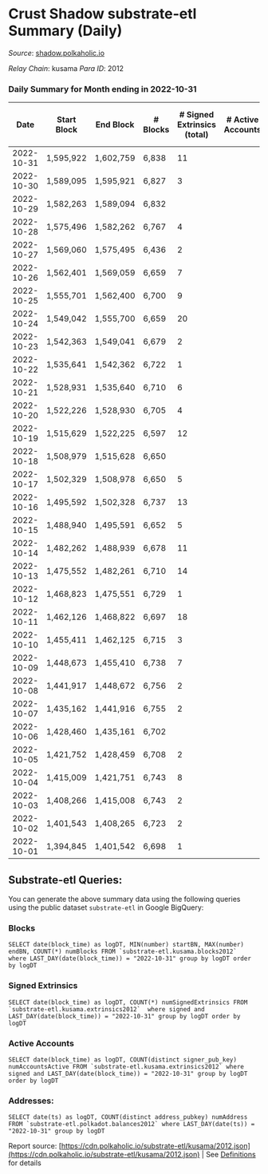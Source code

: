 # Crust Shadow substrate-etl Summary (Daily)

_Source_: [shadow.polkaholic.io](https://shadow.polkaholic.io)

*Relay Chain*: kusama
*Para ID*: 2012



### Daily Summary for Month ending in 2022-10-31


| Date | Start Block | End Block | # Blocks | # Signed Extrinsics (total) | # Active Accounts | # Passive | # New | # Addresses with Balances | # Events | # Transfers | # XCM Transfers In | # XCM Transfers Out |
| ---- | ----------- | --------- | -------- | --------------------------- | ----------------- | --------- | ----- | ------------------------- | -------- | ----------- | ------------------ | ------------------- |
| 2022-10-31 | 1,595,922 | 1,602,759 | 6,838  | 11 |  |  |  | 1,503 | 13,766 | 2 ($351.14) | 1 ($303.29) |   |
| 2022-10-30 | 1,589,095 | 1,595,921 | 6,827  | 3 |  |  |  | 1,501 | 13,679 | 3 ($202.64) |   |   |
| 2022-10-29 | 1,582,263 | 1,589,094 | 6,832  |  |  |  |  |  | 13,666 |   |   |   |
| 2022-10-28 | 1,575,496 | 1,582,262 | 6,767  | 4 |  |  |  | 1,500 | 13,559 |   |   |   |
| 2022-10-27 | 1,569,060 | 1,575,495 | 6,436  | 2 |  |  |  |  | 12,894 | 2 ($63.86) | 1 ($4.74) |   |
| 2022-10-26 | 1,562,401 | 1,569,059 | 6,659  | 7 |  |  |  |  | 13,384 | 1 ($0.47) |   |   |
| 2022-10-25 | 1,555,701 | 1,562,400 | 6,700  | 9 |  |  |  |  | 13,457 | 2 ($22.19) | 1 ($0.93) |   |
| 2022-10-24 | 1,549,042 | 1,555,700 | 6,659  | 20 |  |  |  |  | 13,477 | 8 ($52,130.66) | 4 ($35.16) | 2 ($4.87) |
| 2022-10-23 | 1,542,363 | 1,549,041 | 6,679  | 2 |  |  |  |  | 13,380 | 2 ($188.67) | 1 ($6.72) |   |
| 2022-10-22 | 1,535,641 | 1,542,362 | 6,722  | 1 |  |  |  | 1,494 | 13,454 | 1 ($8.86) |   |   |
| 2022-10-21 | 1,528,931 | 1,535,640 | 6,710  | 6 |  |  |  |  | 13,464 | 6 ($1,156.50) |   | 3 ($572.40) |
| 2022-10-20 | 1,522,226 | 1,528,930 | 6,705  | 4 |  |  |  |  | 13,444 | 4 ($238.38) | 1 ($12.13) | 1 ($107.07) |
| 2022-10-19 | 1,515,629 | 1,522,225 | 6,597  | 12 |  |  |  |  | 13,287 | 11 ($115,867.30) |   | 1 ($0.06) |
| 2022-10-18 | 1,508,979 | 1,515,628 | 6,650  |  |  |  |  | 1,493 | 13,307 |   |   |   |
| 2022-10-17 | 1,502,329 | 1,508,978 | 6,650  | 5 |  |  |  | 1,493 | 13,339 | 5 ($592.34) | 1 ($9.28) | 2 ($296.17) |
| 2022-10-16 | 1,495,592 | 1,502,328 | 6,737  | 13 |  |  |  |  | 13,569 | 13 ($4,206.46) | 1 ($208.26) | 4 ($413.11) |
| 2022-10-15 | 1,488,940 | 1,495,591 | 6,652  | 5 |  |  |  |  | 13,350 | 5 ($467.86) | 2 ($342.52) | 1 ($3.15) |
| 2022-10-14 | 1,482,262 | 1,488,939 | 6,678  | 11 |  |  |  | 1,491 | 13,448 | 3 ($954.33) | 3 ($271.24) |   |
| 2022-10-13 | 1,475,552 | 1,482,261 | 6,710  | 14 |  |  |  | 1,491 | 13,539 | 14 ($5,189.78) | 4 ($1,577.55) | 3 ($1,016.19) |
| 2022-10-12 | 1,468,823 | 1,475,551 | 6,729  | 1 |  |  |  | 1,491 | 13,467 | 1 ($37.16) |   | 1 ($37.16) |
| 2022-10-11 | 1,462,126 | 1,468,822 | 6,697  | 18 |  |  |  | 1,491 | 13,522 | 4 ($123.63) |   |   |
| 2022-10-10 | 1,455,411 | 1,462,125 | 6,715  | 3 |  |  |  | 1,490 | 13,455 | 1 ($6.68) | 1 ($110.34) | 1 ($6.68) |
| 2022-10-09 | 1,448,673 | 1,455,410 | 6,738  | 7 |  |  |  | 1,489 | 13,516 |   |   |   |
| 2022-10-08 | 1,441,917 | 1,448,672 | 6,756  | 2 |  |  |  | 1,489 | 13,533 | 2 ($159.36) | 1 ($0.59) |   |
| 2022-10-07 | 1,435,162 | 1,441,916 | 6,755  | 2 |  |  |  | 1,487 | 13,530 | 2 ($411.85) | 1 ($205.93) |   |
| 2022-10-06 | 1,428,460 | 1,435,161 | 6,702  |  |  |  |  | 1,487 | 13,406 |   |   |   |
| 2022-10-05 | 1,421,752 | 1,428,459 | 6,708  | 2 |  |  |  | 1,487 | 13,437 | 2 ($419.64) | 1 ($209.82) |   |
| 2022-10-04 | 1,415,009 | 1,421,751 | 6,743  | 8 |  |  |  | 1,487 | 13,559 | 8 ($2,785.07) | 4 ($1,359.90) |   |
| 2022-10-03 | 1,408,266 | 1,415,008 | 6,743  | 2 |  |  |  | 1,487 | 13,510 | 2 ($25.91) | 1 ($44.19) |   |
| 2022-10-02 | 1,401,543 | 1,408,265 | 6,723  | 2 |  |  |  |  | 13,463 | 2 ($118.71) |   |   |
| 2022-10-01 | 1,394,845 | 1,401,542 | 6,698  | 1 |  |  |  |  | 13,406 | 1 ($6.85) |   | 1 ($6.85) |

## Substrate-etl Queries:
You can generate the above summary data using the following queries using the public dataset `substrate-etl` in Google BigQuery:


### Blocks
```
SELECT date(block_time) as logDT, MIN(number) startBN, MAX(number) endBN, COUNT(*) numBlocks FROM `substrate-etl.kusama.blocks2012`  where LAST_DAY(date(block_time)) = "2022-10-31" group by logDT order by logDT
```


### Signed Extrinsics
```
SELECT date(block_time) as logDT, COUNT(*) numSignedExtrinsics FROM `substrate-etl.kusama.extrinsics2012`  where signed and LAST_DAY(date(block_time)) = "2022-10-31" group by logDT order by logDT
```


### Active Accounts
```
SELECT date(block_time) as logDT, COUNT(distinct signer_pub_key) numAccountsActive FROM `substrate-etl.kusama.extrinsics2012` where signed and LAST_DAY(date(block_time)) = "2022-10-31" group by logDT order by logDT
```


### Addresses:
```
SELECT date(ts) as logDT, COUNT(distinct address_pubkey) numAddress FROM `substrate-etl.polkadot.balances2012` where LAST_DAY(date(ts)) = "2022-10-31" group by logDT
```



Report source: [https://cdn.polkaholic.io/substrate-etl/kusama/2012.json](https://cdn.polkaholic.io/substrate-etl/kusama/2012.json) | See [Definitions](/DEFINITIONS.md) for details
